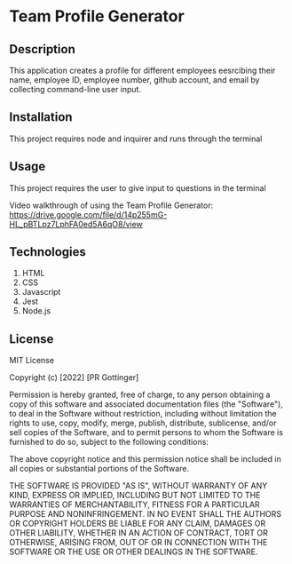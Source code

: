 # Team Profile Generator

## Description

This application creates a profile for different employees eesrcibing their name, employee ID, employee number, github account, and email by collecting command-line user input.

## Installation

This project requires node and inquirer and runs through the terminal

## Usage

This project requires the user to give input to questions in the terminal

Video walkthrough of using the Team Profile Generator: https://drive.google.com/file/d/14p255mG-HL_pBTLpz7LphFA0ed5A6qO8/view

## Technologies

1. HTML
2. CSS
3. Javascript
4. Jest
5. Node.js

## License

MIT License

Copyright (c) [2022] [PR Gottinger]

Permission is hereby granted, free of charge, to any person obtaining a copy of this software and associated documentation files (the "Software"), to deal in the Software without restriction, including without limitation the rights to use, copy, modify, merge, publish, distribute, sublicense, and/or sell copies of the Software, and to permit persons to whom the Software is furnished to do so, subject to the following conditions:

The above copyright notice and this permission notice shall be included in all copies or substantial portions of the Software.

THE SOFTWARE IS PROVIDED "AS IS", WITHOUT WARRANTY OF ANY KIND, EXPRESS OR IMPLIED, INCLUDING BUT NOT LIMITED TO THE WARRANTIES OF MERCHANTABILITY, FITNESS FOR A PARTICULAR PURPOSE AND NONINFRINGEMENT. IN NO EVENT SHALL THE AUTHORS OR COPYRIGHT HOLDERS BE LIABLE FOR ANY CLAIM, DAMAGES OR OTHER LIABILITY, WHETHER IN AN ACTION OF CONTRACT, TORT OR OTHERWISE, ARISING FROM, OUT OF OR IN CONNECTION WITH THE SOFTWARE OR THE USE OR OTHER DEALINGS IN THE SOFTWARE.
